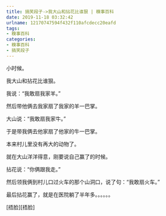 ```yaml
---
title: 搞笑段子->我大山和拈花比谁狠 | 糗事百科
date: 2019-11-18 03:32:42
urlname: 12170747594f432f110afcdecc20eafd
tags: 
- 糗事百科
categories:
- 糗事百科
- 搞笑段子
---
```

小时候。

我大山和拈花比谁狠。

我说：“我敢扇我家羊。”

然后带他俩去我家扇了我家的羊一巴掌。

大山说：“我敢扇我家牛。”

于是带我俩去他家扇了他家的牛一巴掌。

本来村儿里没有再大的动物了。

就在大山洋洋得意，刚要说自己赢了的时候。

拈花说：“你俩跟我走。”

然后领我俩到村儿口过火车的那个山洞口，说了句：“我敢扇火车。”

最后拈花赢了，就是在医院躺了半年多。。。。。。

[捂脸][捂脸]


